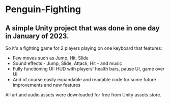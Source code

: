 # Penguin-Fighting

## A simple Unity project that was done in one day in January of 2023.
So it's a fighting game for 2 players playing on one keyboard that features:
* Few moves such as Jump, Hit, Slide
* Sound effects - Jump, Slide, Attack, Hit - and music
* Fully functioning UI: HUD with players' health bars, pause UI, game over UI
* And of course easily expandable and readable code for some future improvements and new features

All art and audio assets were downloaded for free from Unity assets store.
